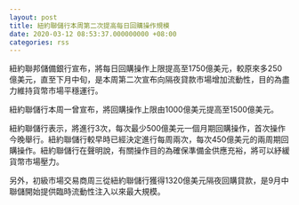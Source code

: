 ```yaml
---
layout: post
title: 紐約聯儲行本周第二次提高每日回購操作規模
date: 2020-03-12 08:53:37.000000000 +08:00
categories: rss
---
```


紐約聯邦儲備銀行宣布，將每日回購操作上限提高至1750億美元，較原來多250億美元，直至下月中旬，是本周第二次宣布向隔夜貸款市場增加流動性，目的為盡力維持貨幣市場平穩運行。

紐約聯儲行本周一曾宣布，將回購操作上限由1000億美元提高至1500億美元。

紐約聯儲行表示，將進行3次，每次最少500億美元一個月期回購操作，首次操作今晚舉行。紐約聯儲行較早時已經決定進行每周兩次，每次450億美元的兩周期回購操作。紐約聯儲行在聲明說，有關操作目的為確保準備金供應充裕，將可以紓緩貨幣市場壓力。

另外，初級市場交易商周三從紐約聯儲行獲得1320億美元隔夜回購貸款，是9月中聯儲開始提供臨時流動性注入以來最大規模。
